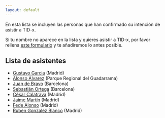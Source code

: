 ```yaml
---
layout: default
---
```


En esta lista se incluyen las personas que han confirmado su intención de
asistir a TID-x.

Si tu nombre no aparece en la lista y quieres asistir a TID-x, por favor
rellena <a href="https://forms.arengu.com/157999349221948772" target="_blank">este formulario</a>
y te añadiremos lo antes posible.

## Lista de asistentes
- [Gustavo Garcia](https://gitHub.com/ggarber) (Madrid)
- [Alonso Alvarez](https://twitter.com/alalga) (Parque Regional del Guadarrama)
- [Juan de Bravo](https://www.juandebravo.com) (Barcelona)
- [Sebastián Ortega](https://sortega.github.io/) (Barcelona)
- [César Calatrava](https://github.com/cesarca) (Madrid)
- [Jaime Martín](https://github.com/jaimemrjm) (Madrid)
- [Fede Alonso](https://www.linkedin.com/in/fede-alonso/) (Madrid)
- [Ruben Gonzalez Blanco](https://www.linkedin.com/in/rubengblanco/) (Madrid)
